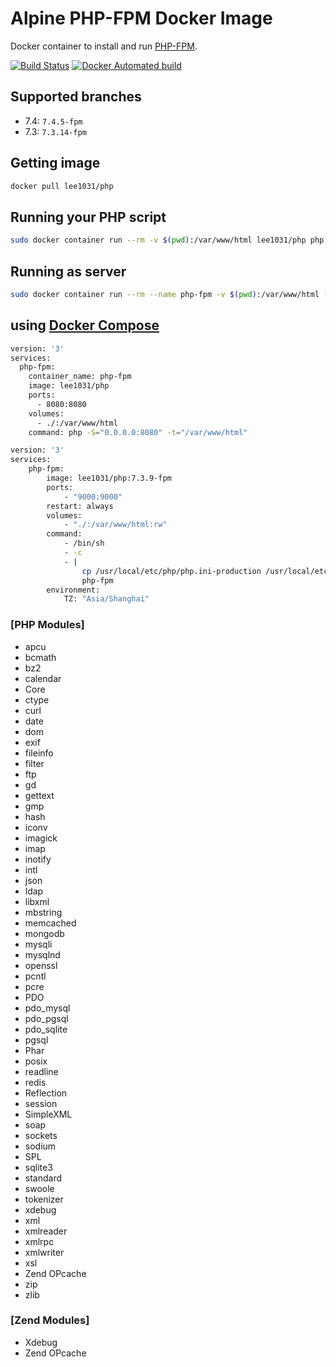 # Alpine PHP-FPM Docker Image

Docker container to install and run [PHP-FPM](https://www.php.net/).

[![Build Status](https://travis-ci.org/lee1031/php.svg?branch=master)](https://travis-ci.org/lee1031/php)
[![Docker Automated build](https://img.shields.io/docker/automated/jrottenberg/ffmpeg.svg)](https://hub.docker.com/r/lee1031/php)

## Supported branches 
- 7.4: `7.4.5-fpm`
- 7.3: `7.3.14-fpm`




## Getting image

```sh
docker pull lee1031/php
```

## Running your PHP script

```sh
sudo docker container run --rm -v $(pwd):/var/www/html lee1031/php php index.php
```

## Running as server

```sh
sudo docker container run --rm --name php-fpm -v $(pwd):/var/www/html -p 8080:8080 lee1031/php php -S="0.0.0.0:8080" -t="/var/www/html"
```

## using  [Docker Compose](https://docs.docker.com/compose/)

```sh
version: '3'
services:
  php-fpm:
    container_name: php-fpm
    image: lee1031/php
    ports:
      - 8080:8080
    volumes:
      - ./:/var/www/html
    command: php -S="0.0.0.0:8080" -t="/var/www/html"
```

```sh
version: '3'
services:
    php-fpm:
        image: lee1031/php:7.3.9-fpm
        ports:
            - "9000:9000"
        restart: always
        volumes:
            - "./:/var/www/html:rw"
        command:
            - /bin/sh
            - -c
            - |
                cp /usr/local/etc/php/php.ini-production /usr/local/etc/php/php.ini
                php-fpm
        environment:
            TZ: "Asia/Shanghai"
```


### [PHP Modules]
- apcu
- bcmath
- bz2
- calendar
- Core
- ctype
- curl
- date
- dom
- exif
- fileinfo
- filter
- ftp
- gd
- gettext
- gmp
- hash
- iconv
- imagick
- imap
- inotify
- intl
- json
- ldap
- libxml
- mbstring
- memcached
- mongodb
- mysqli
- mysqlnd
- openssl
- pcntl
- pcre
- PDO
- pdo_mysql
- pdo_pgsql
- pdo_sqlite
- pgsql
- Phar
- posix
- readline
- redis
- Reflection
- session
- SimpleXML
- soap
- sockets
- sodium
- SPL
- sqlite3
- standard
- swoole
- tokenizer
- xdebug
- xml
- xmlreader
- xmlrpc
- xmlwriter
- xsl
- Zend OPcache
- zip
- zlib

### [Zend Modules]
- Xdebug
- Zend OPcache
